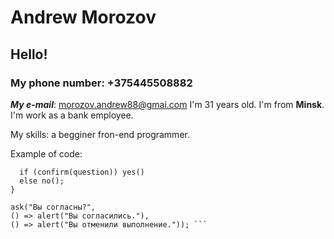# Andrew Morozov

## Hello!

### My phone number: +375445508882
***My e-mail***: morozov.andrew88@gmai.com
I'm 31 years old. I'm from **Minsk**.
I'm work as a bank employee. 


My skills: a begginer fron-end programmer.

Example of code:
``` let ask = (question, yes, no) => {
  if (confirm(question)) yes()
  else no(); 
} 

ask("Вы согласны?",
() => alert("Вы согласились."),
() => alert("Вы отменили выполнение.")); ```

